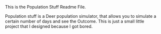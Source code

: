 This is the Population Stuff Readme File. 

Population stuff is a Deer population simulator, that allows you to simulate a certain number of days and see the Outcome. This is just a small little project that I designed because I got bored. 